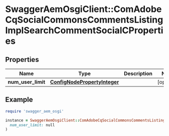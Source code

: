 # SwaggerAemOsgiClient::ComAdobeCqSocialCommonsCommentsListingImplSearchCommentSocialCProperties

## Properties

| Name | Type | Description | Notes |
| ---- | ---- | ----------- | ----- |
| **num_user_limit** | [**ConfigNodePropertyInteger**](ConfigNodePropertyInteger.md) |  | [optional] |

## Example

```ruby
require 'swagger_aem_osgi'

instance = SwaggerAemOsgiClient::ComAdobeCqSocialCommonsCommentsListingImplSearchCommentSocialCProperties.new(
  num_user_limit: null
)
```

